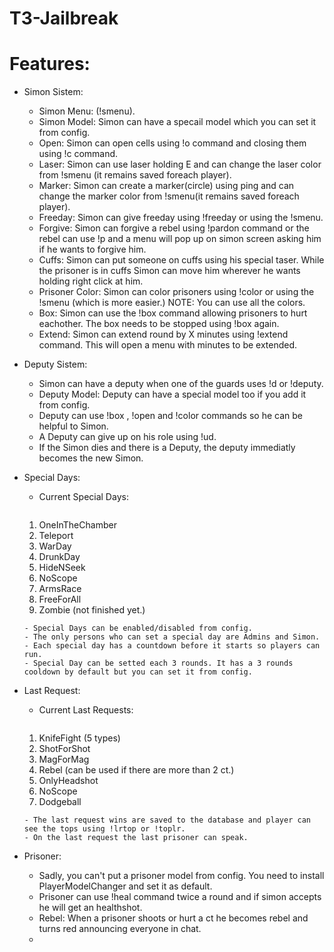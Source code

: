 # T3-Jailbreak

# Features:
- Simon Sistem:
   - Simon Menu: (!smenu).
   - Simon Model: Simon can have a specail model which you can set it from config. 
   - Open: Simon can open cells using !o command and closing them using !c command.
   - Laser: Simon can use laser holding E and can change the laser color from !smenu (it remains saved foreach player).
   - Marker: Simon can create a marker(circle) using ping and can change the marker color from !smenu(it remains saved foreach player).
   - Freeday: Simon can give freeday using !freeday <name> or using the !smenu.
   - Forgive: Simon can forgive a rebel using !pardon <name> command or the rebel can use !p and a menu will pop up on simon screen asking him if he wants to forgive him.
   - Cuffs: Simon can put someone on cuffs using his special taser. While the prisoner is in cuffs Simon can move him wherever he wants holding right click at him.
   - Prisoner Color: Simon can color prisoners using !color <playername> <color> or using the !smenu (which is more easier.) NOTE: You can use all the colors.
   - Box: Simon can use the !box command allowing prisoners to hurt eachother. The box needs to be stopped using !box again.
   - Extend: Simon can extend round by X minutes using !extend command. This will open a menu with minutes to be extended.

- Deputy Sistem:
   - Simon can have a deputy when one of the guards uses !d or !deputy. 
   - Deputy Model: Deputy can have a special model too if you add it from config.
   - Deputy can use !box , !open and !color commands so he can be helpful to Simon.
   - A Deputy can give up on his role using !ud.
   - If the Simon dies and there is a Deputy, the deputy immediatly becomes the new Simon.
   
- Special Days:
   - Current Special Days:
        ```md
   1. OneInTheChamber
   2. Teleport
   3. WarDay
   4. DrunkDay
   5. HideNSeek
   6. NoScope
   7. ArmsRace
   8. FreeForAll
   9. Zombie (not finished yet.)
   ```
  - Special Days can be enabled/disabled from config.
  - The only persons who can set a special day are Admins and Simon.
  - Each special day has a countdown before it starts so players can run.
  - Special Day can be setted each 3 rounds. It has a 3 rounds cooldown by default but you can set it from config.

- Last Request:
  - Current Last Requests:
       ```md
   1. KnifeFight (5 types)
   2. ShotForShot
   3. MagForMag
   4. Rebel (can be used if there are more than 2 ct.)
   5. OnlyHeadshot
   6. NoScope
   7. Dodgeball
   ```
  - The last request wins are saved to the database and player can see the tops using !lrtop or !toplr.
  - On the last request the last prisoner can speak.
 
- Prisoner:
   - Sadly, you can't put a prisoner model from config. You need to install PlayerModelChanger and set it as default.
   - Prisoner can use !heal command twice a round and if simon accepts he will get an healthshot.
   - Rebel: When a prisoner shoots or hurt a ct he becomes rebel and turns red announcing everyone in chat.
   - 
